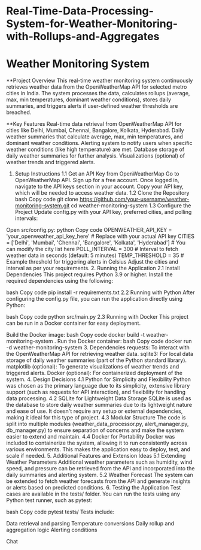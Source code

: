 # Real-Time-Data-Processing-System-for-Weather-Monitoring-with-Rollups-and-Aggregates
# Weather Monitoring System

**Project Overview
This real-time weather monitoring system continuously retrieves weather data from the OpenWeatherMap API for selected metro cities in India. The system processes the data, calculates rollups (average, max, min temperatures, dominant weather conditions), stores daily summaries, and triggers alerts if user-defined weather thresholds are breached.

**Key Features
Real-time data retrieval from OpenWeatherMap API for cities like Delhi, Mumbai, Chennai, Bangalore, Kolkata, Hyderabad.
Daily weather summaries that calculate average, max, min temperatures, and dominant weather conditions.
Alerting system to notify users when specific weather conditions (like high temperature) are met.
Database storage of daily weather summaries for further analysis.
Visualizations (optional) of weather trends and triggered alerts.
1. Setup Instructions
1.1 Get an API Key from OpenWeatherMap
Go to OpenWeatherMap API.
Sign up for a free account.
Once logged in, navigate to the API keys section in your account.
Copy your API key, which will be needed to access weather data.
1.2 Clone the Repository
bash
Copy code
git clone https://github.com/your-username/weather-monitoring-system.git
cd weather-monitoring-system
1.3 Configure the Project
Update config.py with your API key, preferred cities, and polling intervals:

Open src/config.py:
python
Copy code
OPENWEATHER_API_KEY = 'your_openweather_api_key_here'  # Replace with your actual API key
CITIES = ['Delhi', 'Mumbai', 'Chennai', 'Bangalore', 'Kolkata', 'Hyderabad']  # You can modify the city list here
POLL_INTERVAL = 300  # Interval to fetch weather data in seconds (default: 5 minutes)
TEMP_THRESHOLD = 35  # Example threshold for triggering alerts in Celsius
Adjust the cities and interval as per your requirements.
2. Running the Application
2.1 Install Dependencies
This project requires Python 3.9 or higher. Install the required dependencies using the following:

bash
Copy code
pip install -r requirements.txt
2.2 Running with Python
After configuring the config.py file, you can run the application directly using Python:

bash
Copy code
python src/main.py
2.3 Running with Docker
This project can be run in a Docker container for easy deployment.

Build the Docker image:
bash
Copy code
docker build -t weather-monitoring-system .
Run the Docker container:
bash
Copy code
docker run -d weather-monitoring-system
3. Dependencies
requests: To interact with the OpenWeatherMap API for retrieving weather data.
sqlite3: For local data storage of daily weather summaries (part of the Python standard library).
matplotlib (optional): To generate visualizations of weather trends and triggered alerts.
Docker (optional): For containerized deployment of the system.
4. Design Decisions
4.1 Python for Simplicity and Flexibility
Python was chosen as the primary language due to its simplicity, extensive library support (such as requests for API interaction), and flexibility for handling data processing.
4.2 SQLite for Lightweight Data Storage
SQLite is used as the database to store daily weather summaries due to its lightweight nature and ease of use. It doesn't require any setup or external dependencies, making it ideal for this type of project.
4.3 Modular Structure
The code is split into multiple modules (weather_data_processor.py, alert_manager.py, db_manager.py) to ensure separation of concerns and make the system easier to extend and maintain.
4.4 Docker for Portability
Docker was included to containerize the system, allowing it to run consistently across various environments. This makes the application easy to deploy, test, and scale if needed.
5. Additional Features and Extension Ideas
5.1 Extending Weather Parameters
Additional weather parameters such as humidity, wind speed, and pressure can be retrieved from the API and incorporated into the daily summaries and alerting system.
5.2 Weather Forecast
The system can be extended to fetch weather forecasts from the API and generate insights or alerts based on predicted conditions.
6. Testing the Application
Test cases are available in the tests/ folder. You can run the tests using any Python test runner, such as pytest:

bash
Copy code
pytest tests/
Tests include:

Data retrieval and parsing
Temperature conversions
Daily rollup and aggregation logic
Alerting conditions










Chat
